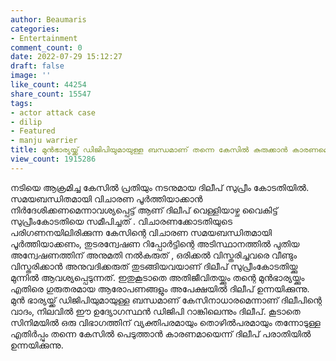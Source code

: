 ```yaml
---
author: Beaumaris
categories:
- Entertainment
comment_count: 0
date: 2022-07-29 15:12:27
draft: false
image: ''
like_count: 44254
share_count: 15547
tags:
- actor attack case
- dilip
- Featured
- manju warrier
title: മുൻഭാര്യയ്ക്ക് ഡിജിപിയുമായുള്ള ബന്ധമാണ് തന്നെ കേസിൽ കുരുക്കാൻ കാരണമെന്നു ദിലീപ്
view_count: 1915286
---
```


നടിയെ ആക്രമിച്ച കേസില്‍ പ്രതിയും നടനുമായ ദിലീപ് സുപ്രീം കോടതിയില്‍. സമയബന്ധിതമായി വിചാരണ പൂര്‍ത്തിയാക്കാന്‍ നിര്‍ദേശിക്കണമെന്നാവശ്യപ്പെട്ട് ആണ് ദിലീപ് വെള്ളിയാഴ്ച വൈകിട്ട് സുപ്രീംകോടതിയെ സമീപിച്ചത് . വിചാരണക്കോടതിയുടെ പരിഗണനയിലിരിക്കുന്ന കേസിന്റെ വിചാരണ സമയബന്ധിതമായി പൂര്‍ത്തിയാക്കണം, തുടരന്വേഷണ റിപ്പോര്‍ട്ടിന്റെ അടിസ്ഥാനത്തില്‍ പുതിയ അന്വേഷണത്തിന് അനുമതി നല്‍കരുത് , ഒരിക്കല്‍ വിസ്തരിച്ചവരെ വീണ്ടും വിസ്തരിക്കാന്‍ അനുവദിക്കരുത് തുടങ്ങിയവയാണ് ദിലീപ് സുപ്രീംകോടതിയ്ക്കു മുന്നിൽ ആവശ്യപ്പെടുന്നത്. ഇതുകൂടാതെ അതിജീവിതയ്ക്കും തന്റെ മുൻഭാര്യയ്ക്കും എതിരെ ഗുരുതരമായ ആരോപണങ്ങളും അപേക്ഷയിൽ ദിലീപ് ഉന്നയിക്കുന്നു. മുൻ ഭാര്യയ്ക്ക് ഡിജിപിയുമായുള്ള ബന്ധമാണ് കേസിനാധാരമെന്നാണ് ദിലീപിന്റെ വാദം, നിലവില്‍ ഈ ഉദ്യോഗസ്ഥന്‍ ഡിജിപി റാങ്കിലെന്നും ദിലീപ്. കൂടാതെ സിനിമയിൽ ഒരു വിഭാഗത്തിന് വ്യക്തിപരമായും തൊഴിൽപരമായും തന്നോടുള്ള എതിർപ്പും തന്നെ കേസിൽ പെടുത്താൻ കാരണമായെന്ന് ദിലീപ് പരാതിയിൽ ഉന്നയിക്കുന്നു.